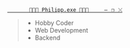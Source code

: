 [```       🧑🏻‍💻 Philipp.exe 🧑🏻‍💻     —⠀❐⠀⤬```](https://philippbrehm.com)
> - Hobby Coder
> - Web Development
> - Backend
